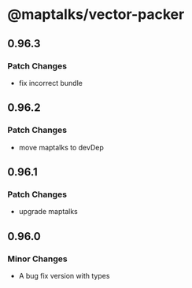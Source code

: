 # @maptalks/vector-packer

## 0.96.3

### Patch Changes

- fix incorrect bundle

## 0.96.2

### Patch Changes

- move maptalks to devDep

## 0.96.1

### Patch Changes

- upgrade maptalks

## 0.96.0

### Minor Changes

- A bug fix version with types
